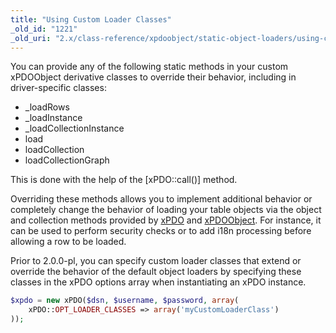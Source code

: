 ```yaml
---
title: "Using Custom Loader Classes"
_old_id: "1221"
_old_uri: "2.x/class-reference/xpdoobject/static-object-loaders/using-custom-loader-classes"
---
```


You can provide any of the following static methods in your custom xPDOObject derivative classes to override their behavior, including in driver-specific classes:

- \_loadRows
- \_loadInstance
- \_loadCollectionInstance
- load
- loadCollection
- loadCollectionGraph

This is done with the help of the \[xPDO::call()\] method.

Overriding these methods allows you to implement additional behavior or completely change the behavior of loading your table objects via the object and collection methods provided by [xPDO](extending-modx/xpdo "xPDO") and [xPDOObject](extending-modx/xpdo/class-reference/xpdoobject "xPDOObject"). For instance, it can be used to perform security checks or to add i18n processing before allowing a row to be loaded.

Prior to 2.0.0-pl, you can specify custom loader classes that extend or override the behavior of the default object loaders by specifying these classes in the xPDO options array when instantiating an xPDO instance. 
``` php 
$xpdo = new xPDO($dsn, $username, $password, array(
    xPDO::OPT_LOADER_CLASSES => array('myCustomLoaderClass')
));
```